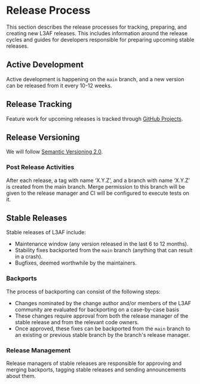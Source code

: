 # Release Process

This section describes the release processes for tracking, preparing, and creating new L3AF releases. This includes information around the release cycles and guides for developers responsible for preparing upcoming stable releases.

## Active Development

Active development is happening on the `main` branch, and a new version can be released from it every 10-12 weeks.

## Release Tracking

Feature work for upcoming releases is tracked through [GitHub Projects](https://github.com/l3af-project/l3af-arch/projects?type=beta).

## Release Versioning

We will follow [Semantic Versioning 2.0](https://semver.org/).

### Post Release Activities

After each release, a tag with name ‘X.Y.Z’, and a branch with name ‘X.Y.Z’ is created from the main branch.
Merge permission to this branch will be given to the release manager and CI will be configured to execute tests on it.

## Stable Releases

Stable releases of L3AF include:

* Maintenance window (any version released in the last 6 to 12 months).
* Stability fixes backported from the `main` branch (anything that can result in a crash).
* Bugfixes, deemed worthwhile by the maintainers.

### Backports

The process of backporting can consist of the following steps:

- Changes nominated by the change author and/or members of the L3AF community are evaluated for backporting on a case-by-case basis
- These changes require approval from both the release manager of the stable release and from the relevant code owners.
- Once approved, these fixes can be backported from the `main` branch to an existing or previous stable branch by the branch's release manager.

### Release Management

Release managers of stable releases are responsible for approving and merging backports, tagging stable releases 
and sending announcements about them.
